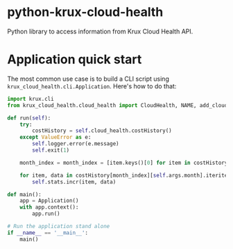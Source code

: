 python-krux-cloud-health
===============

Python library to access information from Krux Cloud Health API.

Application quick start
===============
The most common use case is to build a CLI script using `krux_cloud_health.cli.Application`. Here's how to do that:

```python
import krux.cli
from krux_cloud_health.cloud_health import CloudHealth, NAME, add_cloud_health_cli_arguments, get_cloud_health

def run(self):
    try:
        costHistory = self.cloud_health.costHistory()
    except ValueError as e:
        self.logger.error(e.message)
        self.exit(1)

    month_index = month_index = [item.keys()[0] for item in costHistory].index(self.args.month)

    for item, data in costHistory[month_index][self.args.month].iteritems():
        self.stats.incr(item, data)

def main():
    app = Application()
    with app.context():
        app.run()

# Run the application stand alone
if __name__ == '__main__':
    main()
```

